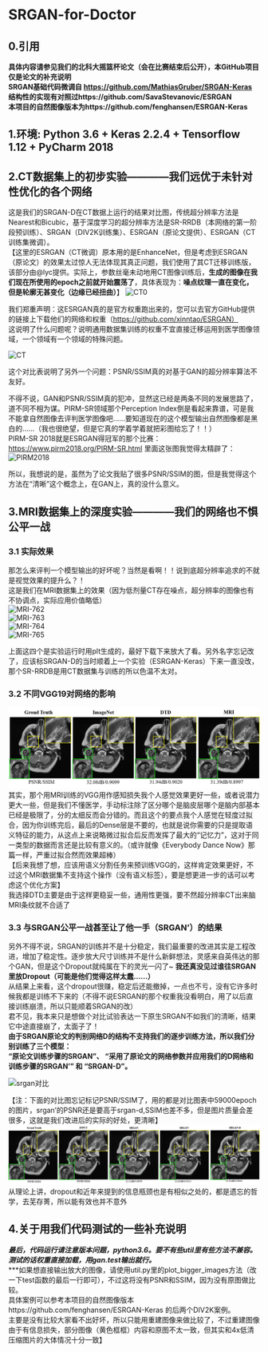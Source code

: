 # SRGAN-for-Doctor
## 0.引用
**具体内容请参见我们的北科大摇篮杯论文（会在比赛结束后公开），本GitHub项目仅是论文的补充说明    
SRGAN基础代码微调自 https://github.com/MathiasGruber/SRGAN-Keras  
结构性的实现有对照过https://github.com/SavaStevanovic/ESRGAN  
本项目的自然图像版本为https://github.com/fenghansen/ESRGAN-Keras**    

## 1.环境: Python 3.6 + Keras 2.2.4 + Tensorflow 1.12 + PyCharm 2018  
## 2.CT数据集上的初步实验————我们远优于未针对性优化的各个网络
这是我们的SRGAN-D在CT数据上运行的结果对比图，传统超分辨率方法是Nearest和Bicubic，基于深度学习的超分辨率方法是SR-RRDB（本网络的第一阶段预训练）、SRGAN（DIV2K训练集）、ESRGAN（原论文提供）、ESRGAN（CT训练集微调）。  
【这里的ESRGAN（CT微调）原本用的是EnhanceNet，但是考虑到ESRGAN（原论文）的效果太过惊人无法体现其真正问题，我们使用了其CT迁移训练版，该部分由@lyc提供。实际上，参数丝毫未动地用CT图像训练后，**生成的图像在我们现在所使用的epoch之前就开始震荡了**，具体表现为：**噪点纹理一直在变化，但是轮廓无甚变化（边缘已经扭曲）**】
![CT0](https://github.com/fenghansen/SRGAN-for-Doctor/blob/master/pics/CT0.png)   

我们郑重声明：这ESRGAN真的是官方权重跑出来的，您可以去官方GitHub提供的链接上下载他们的网络和权重（https://github.com/xinntao/ESRGAN）  
这说明了什么问题呢？说明通用数据集训练的权重不宜直接迁移运用到医学图像领域，一个领域有一个领域的特殊问题。   
  

![CT](https://github.com/fenghansen/SRGAN-for-Doctor/blob/master/pics/CT%E7%9A%84PSNR%26SSIM%E5%AF%B9%E6%AF%94%E8%A1%A8.png)   
  
这个对比表说明了另外一个问题：PSNR/SSIM真的对基于GAN的超分辨率算法不友好。  
 
不得不说，GAN和PSNR/SSIM真的犯冲，显然这已经是两条不同的发展思路了，道不同不相为谋。PIRM-SR领域那个Perception Index倒是看起来靠谱，可是我不能拿自然图像去评判医学图像吧……要知道现在的这个模型输出自然图像都是黑白的……（我也很绝望，但是它真的学着学着就把彩图给忘了！！）  
PIRM-SR 2018就是ESRGAN得冠军的那个比赛： https://www.pirm2018.org/PIRM-SR.html 里面这张图我觉得太精辟了：  
![PIRM2018](https://github.com/fenghansen/SRGAN-for-Doctor/blob/master/pics/PIRM2018.jpg)  
  
所以，我想说的是，虽然为了论文我贴了很多PSNR/SSIM的图，但是我觉得这个方法在“清晰”这个概念上，在GAN上，真的没什么意义。  
## 3.MRI数据集上的深度实验————我们的网络也不惧公平一战
### 3.1 实际效果
那怎么来评判一个模型输出的好坏呢？当然是看啊！！说到底超分辨率追求的不就是视觉效果的提升么？！  
这是我们在MRI数据集上的效果（因为低剂量CT存在噪点，超分辨率的图像也有不协调点，实际应用价值略低）  
![MRI-762](https://github.com/fenghansen/SRGAN-for-Doctor/blob/master/samples/MRI-762-Epoch60000.png)  
![MRI-763](https://github.com/fenghansen/SRGAN-for-Doctor/blob/master/samples/MRI-763-Epoch60000.png)  
![MRI-764](https://github.com/fenghansen/SRGAN-for-Doctor/blob/master/samples/MRI-764-Epoch60000.png)  
![MRI-765](https://github.com/fenghansen/SRGAN-for-Doctor/blob/master/samples/MRI-765-Epoch60000.png)  

上面这四个是实验运行时用plt生成的，最好下载下来放大了看。另外名字忘记改了，应该标SRGAN-D的当时顺着上一个实验（ESRGAN-Keras）下来一直没改，那个SR-RRDB是用CT数据集与训练的所以色温不太对。  
### 3.2 不同VGG19对网络的影响  
![VGG](https://github.com/fenghansen/SRGAN-for-Doctor/blob/master/pics/vgg-%E5%AF%B9%E6%AF%94%E5%9B%BE.png)  
其实，那个用MRI训练的VGG用作感知损失我个人感觉效果更好一些，或者说潜力更大一些，但是我们不懂医学，手动标注除了区分哪个是脑皮层哪个是脑内部基本已经是极限了，分的太细反而会分错的。而且这个的要点我个人感觉在轻度过拟合，因为你训练完后，最后的Dense层是不要的，也就是说你需要的只是提取语义特征的能力，从这点上来说略微过拟合后反而发挥了最大的“记忆力”，这对于同一类型的数据而言还是比较有意义的。（或许就像《Everybody Dance Now》那篇一样，严重过拟合然而效果超棒）  
【后来我想了想，应该用语义分割任务来预训练VGG的，这样肯定效果更好，不过这个MRI数据集不支持这个操作（没有语义标签），要是想更进一步的话可以考虑这个优化方案】  
我选择DTD主要是由于这样更稳妥一些，通用性更强，要不然超分辨率CT出来脑MRI条纹就不合适了  

### 3.3 与SRGAN公平一战甚至让了他一手（SRGAN’）的结果
另外不得不说，SRGAN的训练并不是十分稳定，我们最重要的改进其实是工程改进，增加了稳定性。逐步放大尺寸训练并不是什么新鲜想法，灵感来自英伟达的那个GAN，但是这个Dropout就纯属在下的灵光一闪了~ **我还真没见过谁往SRGAN里放Dropout（可能是他们觉得这样太蠢……）**  
从结果上来看，这个dropout很赚，稳定后还能撤掉，一点也不亏，没有它许多时候我都是训练不下来的（不得不说ESRGAN的那个权重我没看明白，用了以后直接训练崩溃，所以只能顺着SRGAN的改）  
君不见，我本来只是想做个对比试验表达一下原生SRGAN不如我们的清晰，结果它中途直接崩了，太面子了！  
**由于SRGAN原论文的判别网络D的结构不支持我们的逐步训练方法，所以我们分别训练了三个模型：  
“原论文训练步骤的SRGAN”、  “采用了原论文的网络参数并应用我们的D网络和训练步骤的SRGAN’”  和  “SRGAN-D”。**  
 
![srgan对比](https://github.com/fenghansen/SRGAN-for-Doctor/blob/master/pics/srgan.jpg)  
  
【注：下面的对比图忘记标记PSNR/SSIM了，用的都是对比图表中59000epoch的图片，srgan’的PSNR还是要高于srgan-d,SSIM也差不多，但是图片质量会差很多，这就是我们改进后的实际的好处，更清晰】   
![srgan对比](https://github.com/fenghansen/SRGAN-for-Doctor/blob/master/pics/srgan-%E5%AF%B9%E6%AF%94%E5%9B%BE.png)   
从理论上讲，dropout和近年来提到的信息瓶颈也是有相似之处的，都是遗忘的哲学，去芜存菁，所以能有效也并不意外   

## 4.关于用我们代码测试的一些补充说明  
***最后，代码运行请注意版本问题，python3.6。要不有些util里有些方法不兼容。测试的话权重直接加载，用gan.test输出就行。***  
***如果想直接输出放大的图像，请使用util.py里的plot_bigger_images方法（改一下test函数的最后一行即可），不过这将没有PSNR和SSIM，因为没有原图做比较。  
具体案例可以参考本项目的自然图像版本https://github.com/fenghansen/ESRGAN-Keras 的后两个DIV2K案例。  
主要是没有比较大家看不出好坏，所以只能用重建图像来做比较了，不过重建图像由于有信息损失，部分图像（黄色框框）内容和原图不太一致，但其实和4x低清压缩图片的大体情况十分一致】
